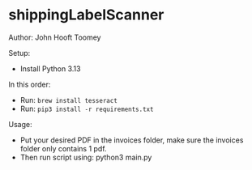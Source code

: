 # shippingLabelScanner
Author: John Hooft Toomey

Setup:
- Install Python 3.13

In this order:
- Run: `brew install tesseract`
- Run: `pip3 install -r requirements.txt`

Usage:
- Put your desired PDF in the invoices folder, make sure the invoices folder only contains 1 pdf.
- Then run script using: python3 main.py